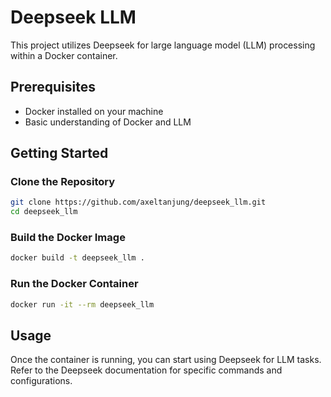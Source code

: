 # Deepseek LLM

This project utilizes Deepseek for large language model (LLM) processing within a Docker container.

## Prerequisites

- Docker installed on your machine
- Basic understanding of Docker and LLM

## Getting Started

### Clone the Repository

```bash
git clone https://github.com/axeltanjung/deepseek_llm.git
cd deepseek_llm
```

### Build the Docker Image

```bash
docker build -t deepseek_llm .
```

### Run the Docker Container

```bash
docker run -it --rm deepseek_llm
```

## Usage

Once the container is running, you can start using Deepseek for LLM tasks. Refer to the Deepseek documentation for specific commands and configurations.
